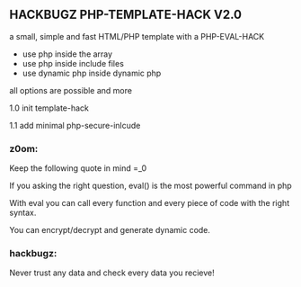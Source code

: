 ## HACKBUGZ PHP-TEMPLATE-HACK V2.0

a small, simple and fast
HTML/PHP template with a PHP-EVAL-HACK

- use php inside the array
- use php inside include files
- use dynamic php inside dynamic php

all options are possible and more

1.0 init template-hack

1.1 add minimal php-secure-inlcude

### z0om:

Keep the following quote in mind =_0

If you asking the right question, eval() is the most powerful command in php

With eval you can call every function and every piece of code with the right syntax.

You can encrypt/decrypt and generate dynamic code.

### hackbugz:

Never trust any data and check every data you recieve!
